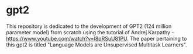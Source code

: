 # gpt2
This repository is dedicated to the development of GPT2 (124 million parameter model) from scratch using the tutorial of Andrej Karpathy - https://www.youtube.com/watch?v=l8pRSuU81PU. The paper pertaining to this gpt2 is titled "Language Models are Unsupervised Multitask Learners".
